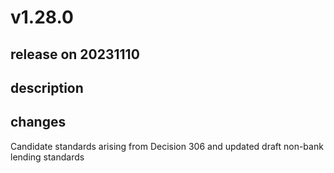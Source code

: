 # v1.28.0

## release on 20231110

## description

## changes

Candidate standards arising from Decision 306 and updated draft non-bank lending standards

